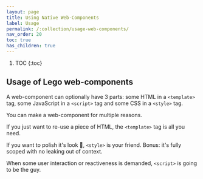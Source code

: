 ```yaml
---
layout: page
title: Using Native Web-Components
label: Usage
permalink: /:collection/usage-web-components/
nav_order: 20
toc: true
has_children: true
---
```


1. TOC
{:toc}

## Usage of Lego web-components

A web-component can optionally have 3 parts: some HTML in a `<template>` tag, some JavaScript
in a `<script>` tag and some CSS in a `<style>` tag.

You can make a web-component for multiple reasons.

If you just want to re-use a piece of HTML, the `<template>`
tag is all you need.

If you want to polish it's look  💅, `<style>` is your friend.
Bonus: it's fully scoped with no leaking out of context.

When some user interaction or reactiveness is demanded, `<script>`
is going to be the guy.
<!-- FIXME: reactiveness is unknown -->
